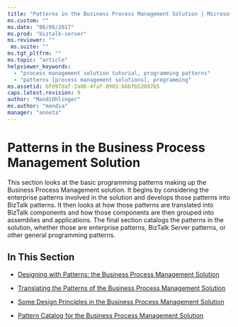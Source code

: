 ```yaml
---
title: "Patterns in the Business Process Management Solution | Microsoft Docs"
ms.custom: ""
ms.date: "06/08/2017"
ms.prod: "biztalk-server"
ms.reviewer: ""
 ms.suite: ""
ms.tgt_pltfrm: ""
ms.topic: "article"
helpviewer_keywords: 
  - "process management solution tutorial, programming patterns"
  - "patterns [process management solutions], programming"
ms.assetid: bfd97daf-2a86-4faf-8901-b6bfb520d7b5
caps.latest.revision: 9
author: "MandiOhlinger"
ms.author: "mandia"
manager: "anneta"
---
```

# Patterns in the Business Process Management Solution
This section looks at the basic programming patterns making up the Business Process Management solution. It begins by considering the enterprise patterns involved in the solution and develops those patterns into BizTalk patterns. It then looks at how those patterns are translated into BizTalk components and how those components are then grouped into assemblies and applications. The final section catalogs the patterns in the solution, whether those are enterprise patterns, BizTalk Server patterns, or other general programming patterns.  
  
## In This Section  
  
-   [Designing with Patterns: the Business Process Management Solution](../core/designing-with-patterns-the-business-process-management-solution.md)  
  
-   [Translating the Patterns of the Business Process Management Solution](../core/translating-the-patterns-of-the-business-process-management-solution.md)  
  
-   [Some Design Principles in the Business Process Management Solution](../core/some-design-principles-in-the-business-process-management-solution.md)  
  
-   [Pattern Catalog for the Business Process Management Solution](../core/pattern-catalog-for-the-business-process-management-solution.md)
